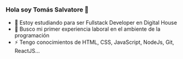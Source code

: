 ### Hola soy Tomás Salvatore 👋

- 🌱 Estoy estudiando para ser Fullstack Developer en Digital House
- 💼 Busco mi primer experiencia laboral en el ambiente de la programación
- ⚡ Tengo conocimientos de HTML, CSS, JavaScript, NodeJs, Git, ReactJS...

